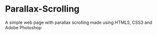 # Parallax-Scrolling
A simple web page with parallax scrolling made using HTML5, CSS3 and Adobe Photoshop
